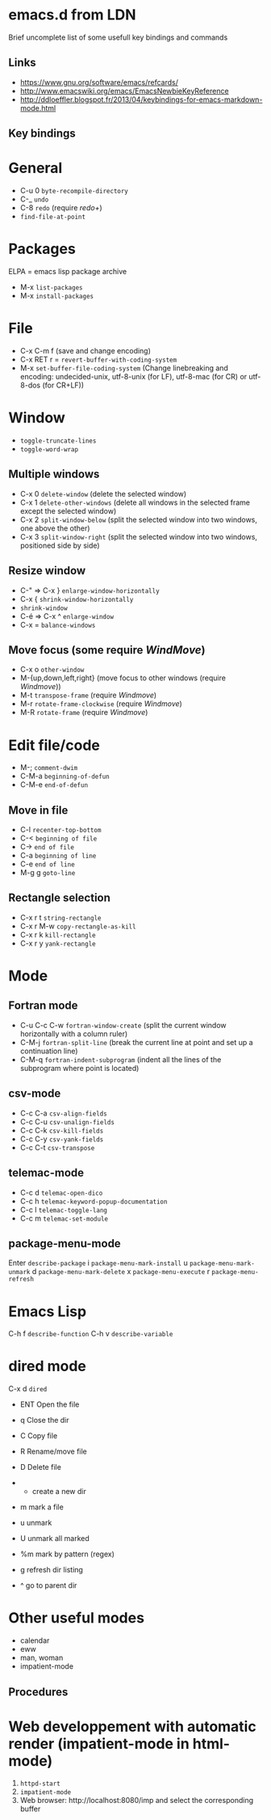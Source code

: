 emacs.d from LDN
================

Brief uncomplete list of some usefull key bindings and commands

Links
-----
* https://www.gnu.org/software/emacs/refcards/
* http://www.emacswiki.org/emacs/EmacsNewbieKeyReference
* http://ddloeffler.blogspot.fr/2013/04/keybindings-for-emacs-markdown-mode.html

Key bindings
------------

# General
* C-u 0 `byte-recompile-directory`
* C-_ `undo`
* C-8 `redo` (require _redo+_)
* `find-file-at-point`

# Packages
ELPA = emacs lisp package archive
* M-x `list-packages`
* M-x `install-packages`

# File
* C-x C-m f (save and change encoding)
* C-x RET r = `revert-buffer-with-coding-system`
* M-x `set-buffer-file-coding-system` (Change linebreaking and encoding: undecided-unix, utf-8-unix (for LF), utf-8-mac (for CR) or utf-8-dos (for CR+LF))

# Window
* `toggle-truncate-lines`
* `toggle-word-wrap`

## Multiple windows
* C-x 0 `delete-window` (delete the selected window)
* C-x 1 `delete-other-windows` (delete all windows in the selected frame except the selected window)
* C-x 2 `split-window-below` (split the selected window into two windows, one above the other)
* C-x 3 `split-window-right` (split the selected window into two windows, positioned side by side)

## Resize window
* C-" => C-x } `enlarge-window-horizontally`
* C-x { `shrink-window-horizontally`
* `shrink-window`
* C-é => C-x ^ `enlarge-window`
* C-x = `balance-windows`

## Move focus (some require _WindMove_)
* C-x o `other-window`
* M-{up,down,left,right} (move focus to other windows (require _Windmove_))
* M-t `transpose-frame` (require _Windmove_)
* M-r `rotate-frame-clockwise` (require _Windmove_)
* M-R `rotate-frame` (require _Windmove_)

# Edit file/code
* M-; `comment-dwim`
* C-M-a `beginning-of-defun`
* C-M-e `end-of-defun`

## Move in file
* C-l `recenter-top-bottom`
* C-< `beginning of file`
* C-> `end of file`
* C-a `beginning of line`
* C-e `end of line`
* M-g g `goto-line`

## Rectangle selection
* C-x r t `string-rectangle`
* C-x r M-w `copy-rectangle-as-kill`
* C-x r k `kill-rectangle`
* C-x r y `yank-rectangle`

# Mode

## Fortran mode
* C-u C-c C-w `fortran-window-create` (split the current window horizontally with a column ruler)
* C-M-j `fortran-split-line` (break the current line at point and set up a continuation line)
* C-M-q  `fortran-indent-subprogram` (indent all the lines of the subprogram where point is located)

## csv-mode
* C-c C-a `csv-align-fields`
* C-c C-u `csv-unalign-fields`
* C-c C-k `csv-kill-fields`
* C-c C-y `csv-yank-fields`
* C-c C-t `csv-transpose`

## telemac-mode
* C-c d `telemac-open-dico`
* C-c h `telemac-keyword-popup-documentation`
* C-c l `telemac-toggle-lang`
* C-c m `telemac-set-module`

## package-menu-mode
Enter `describe-package`
i `package-menu-mark-install`
u `package-menu-mark-unmark`
d `package-menu-mark-delete`
x `package-menu-execute`
r `package-menu-refresh`

# Emacs Lisp
C-h f `describe-function`
C-h v `describe-variable`

# dired mode
C-x d `dired`

* ENT  Open the file
* q    Close the dir
* C    Copy file
* R    Rename/move file
* D    Delete file
* +    create a new dir

* m    mark a file
* u    unmark
* U    unmark all marked
* %m   mark by pattern (regex)

* g    refresh dir listing
* ^    go to parent dir

# Other useful modes
* calendar
* eww
* man, woman
* impatient-mode

Procedures
----------

# Web developpement with automatic render (impatient-mode in html-mode)
1. `httpd-start`
2. `impatient-mode`
3. Web browser: http://localhost:8080/imp and select the corresponding buffer
